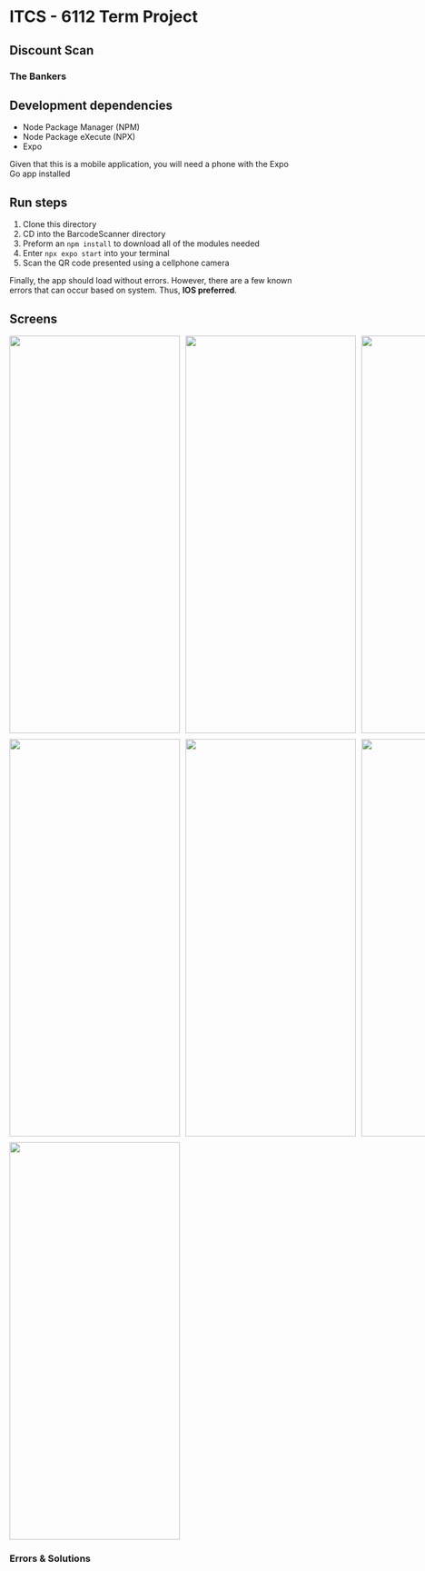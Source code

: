 # ITCS - 6112 Term Project

## Discount Scan

### The Bankers

## Development dependencies
- Node Package Manager (NPM)
- Node Package eXecute (NPX)
- Expo

Given that this is a mobile application, you will need a phone with the Expo Go app installed

## Run steps
1. Clone this directory
2. CD into the BarcodeScanner directory
3. Preform an ```npm install``` to download all of the modules needed
4. Enter ```npx expo start``` into your terminal
5. Scan the QR code presented using a cellphone camera

Finally, the app should load without errors. However, there are a few known errors that can occur based on system. Thus, **IOS preferred**.

## Screens
<div class="image-grid" style="
    display: grid;
    grid-template-columns: repeat(3, 1fr);
    grid-gap: 10px;"
>
    <img src="https://i.ibb.co/SXks5Br/9-DFE8437-EFD5-474-C-807-A-03-F2-DC8-C0360.png" height="700" width="300" />
    <img src="https://i.ibb.co/SXks5Br/9-DFE8437-EFD5-474-C-807-A-03-F2-DC8-C0360.png" height="700" width="300" />
    <img src="https://i.ibb.co/wd5BKMd/82334-AB6-5469-4-B12-A579-95-A7-A1-C1-CAF9.png" height="700" width="300" />
    <img src="https://i.ibb.co/Jvr2g4M/BCE41329-33-AD-4-C68-9333-A50-EBEBE16-AF.png" height="700" width="300" />
    <img src="https://i.ibb.co/cxcDcYf/685586-AA-0-C0-C-46-C8-8-E6-B-E23-CCAFC3-BDB.png" height="700" width="300" />
    <img src="https://i.ibb.co/B27zqx6/E09-F7429-A057-42-C3-94-F1-85675308-FD51.png" height="700" width="300" />
    <img src="https://i.ibb.co/4j1NL1X/6-F044553-C672-41-E2-B101-7-C67412-F2-E78.png" height="700" width="300" />
</div>

### Errors & Solutions

